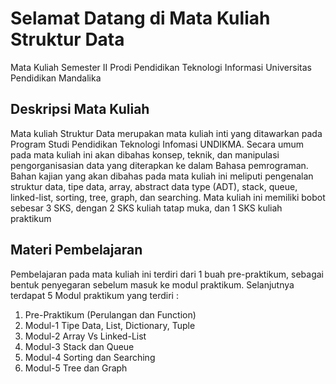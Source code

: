 # Selamat Datang di Mata Kuliah Struktur Data
Mata Kuliah Semester II Prodi Pendidikan Teknologi Informasi Universitas Pendidikan Mandalika 

## Deskripsi Mata Kuliah
Mata kuliah Struktur Data merupakan mata kuliah inti yang ditawarkan pada Program Studi Pendidikan Teknologi Infomasi UNDIKMA. Secara umum pada mata kuliah ini akan dibahas konsep, teknik, dan manipulasi pengorganisasian data yang diterapkan ke dalam Bahasa pemrograman. Bahan kajian yang akan dibahas pada mata kuliah ini meliputi pengenalan struktur data, tipe data, array, abstract data type (ADT), stack, queue, linked-list, sorting, tree, graph, dan searching. Mata kuliah ini memiliki bobot sebesar 3 SKS, dengan 2 SKS kuliah tatap muka, dan 1 SKS kuliah praktikum

## Materi Pembelajaran 
Pembelajaran pada mata kuliah ini terdiri dari 1 buah pre-praktikum, sebagai bentuk penyegaran sebelum masuk ke modul praktikum. Selanjutnya terdapat 5 Modul praktikum yang terdiri : 
1. Pre-Praktikum (Perulangan dan Function)
2. Modul-1 Tipe Data, List, Dictionary, Tuple
3. Modul-2 Array Vs Linked-List
4. Modul-3 Stack dan Queue
5. Modul-4 Sorting dan Searching
6. Modul-5 Tree dan Graph
